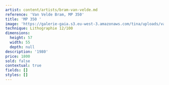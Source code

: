 ```yaml
---
artist: content/artists/bram-van-velde.md
reference: 'Van Velde Bram, MP 350'
title: 'MP 350 '
image: 'https://galerie-gaia.s3.eu-west-3.amazonaws.com/tina/uploads/van-velde-bram/mp-350-12100.jpg'
technique: Lithographie 12/100
dimensions:
  height: 57
  width: 55
  depth: null
description: '1980'
price: 1800
sold: false
contextual: true
fields: []
styles: []
---
```


